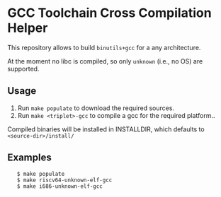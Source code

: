 # GCC Toolchain Cross Compilation Helper

This repository allows to build `binutils+gcc` for a any architecture.

At the moment no libc is compiled, so only `unknown` (i.e., no OS) are
supported.

## Usage

1. Run `make populate` to download the required sources.
2. Run `make <triplet>-gcc` to compile a gcc for the required platform..

Compiled binaries will be installed in INSTALLDIR, which defaults to 
`<source-dir>/install/`

## Examples

```
   $ make populate
   $ make riscv64-unknown-elf-gcc
   $ make i686-unknown-elf-gcc
```
